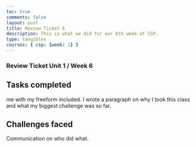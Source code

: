 ```yaml
---
toc: true
comments: false
layout: post
title: Review Ticket 6
description: This is what we did for our 6th week of CSP.
type: tangibles
courses: { csp: {week: 1} }
---
```


### Review Ticket Unit 1 / Week 6
## Tasks completed
me with my freeform included. I wrote a paragraph on why I took this class and what my biggest challenge was so far.

## Challenges faced
Communication on who did what. 
